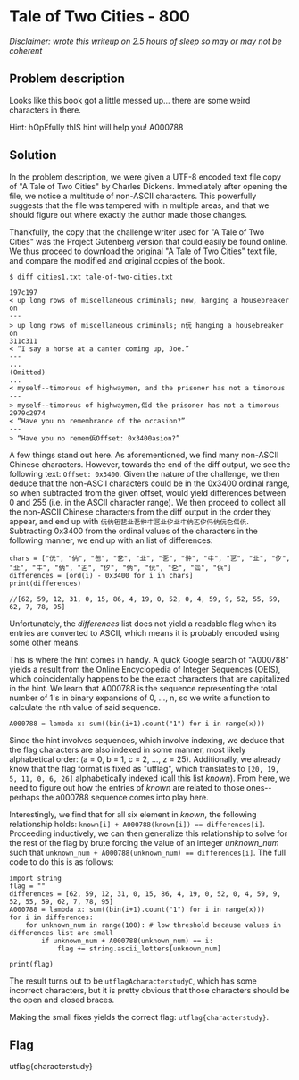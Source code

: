 # Tale of Two Cities - 800

*Disclaimer: wrote this writeup on 2.5 hours of sleep so may or may not be coherent*
## Problem description

Looks like this book got a little messed up... there are some weird characters in there.  

Hint: hOpEfully thIS hint will help you!  A000788

## Solution

In the problem description, we were given a UTF-8 encoded text file copy of "A Tale of Two Cities" by Charles Dickens.  Immediately after opening the file, we notice a multitude of non-ASCII characters.  This powerfully suggests that the file was tampered with in multiple areas, and that we should figure out where exactly the author made those changes.  

Thankfully, the copy that the challenge writer used for "A Tale of Two Cities" was the Project Gutenberg version that could easily be found online.  We thus proceed to download the original "A Tale of Two Cities" text file, and compare the modified and original copies of the book.

```$ diff cities1.txt tale-of-two-cities.txt```

```
197c197
< up long rows of miscellaneous criminals; now, hanging a housebreaker on
---
> up long rows of miscellaneous criminals; n㐾 hanging a housebreaker on
311c311
< “I say a horse at a canter coming up, Joe.”
---
...
(Omitted)
...
< myself--timorous of highwaymen, and the prisoner has not a timorous
---
> myself--timorous of highwaymen,㑎d the prisoner has not a timorous
2979c2974
< “Have you no remembrance of the occasion?”
---
> “Have you no remem㑟Offset: 0x3400asion?”
```

A few things stand out here.   As aforementioned, we find many non-ASCII Chinese characters.  However, towards the end of the diff output, we see the following text: ```Offset: 0x3400```.  Given the nature of the challenge, we then deduce that the non-ASCII characters could be in the 0x3400 ordinal range, so when subtracted from the given offset, would yield differences between 0 and 255 (i.e. in the ASCII character range).  We then proceed to collect all the non-ASCII Chinese characters from the diff output in the order they appear, and end up with ```㐾㐻㐌㐟㐀㐏㑖㐄㐓㐀㐴㐀㐄㐻㐉㐴㐷㐻㐾㐇㑎㑟```.  Subtracting 0x3400 from the ordinal values of the characters in the following manner, we end up with an list of differences:

```
chars = ["㐾", "㐻", "㐌", "㐟", "㐀", "㐏", "㑖", "㐄", "㐓", "㐀", "㐴", "㐀", "㐄", "㐻", "㐉", "㐴", "㐻", "㐾", "㐇", "㑎", "㑟"]
differences = [ord(i) - 0x3400 for i in chars]
print(differences)

//[62, 59, 12, 31, 0, 15, 86, 4, 19, 0, 52, 0, 4, 59, 9, 52, 55, 59, 62, 7, 78, 95]
```

Unfortunately, the _differences_ list does not yield a readable flag when its entries are converted to ASCII, which means it is probably encoded using some other means.

This is where the hint comes in handy.  A quick Google search of "A000788" yields a result from the Online Encyclopedia of Integer Sequences (OEIS), which coincidentally happens to be the exact characters that are capitalized in the hint.  We learn that A000788 is the sequence representing the total number of 1's in binary expansions of 0, ..., n, so we write a function to calculate the nth value of said sequence.

```A000788 = lambda x: sum((bin(i+1).count("1") for i in range(x)))```

Since the hint involves sequences, which involve indexing, we deduce that the flag characters are also indexed in some manner, most likely alphabetical order: (a = 0, b = 1, c = 2, ..., z = 25).  Additionally, we already know that the flag format is fixed as "utflag", which translates to ```[20, 19, 5, 11, 0, 6, 26]``` alphabetically indexed (call this list _known_).  From here, we need to figure out how the entries of _known_ are related to those ones--perhaps the a000788 sequence comes into play here.

Interestingly, we find that for all six element in _known_, the following relationship holds: ```known[i] + A000788(known[i]) == differences[i]```.  Proceeding inductively, we can then generalize this relationship to solve for the rest of the flag by brute forcing the value of an integer _unknown\_num_ such that ```unknown_num + A000788(unknown_num) == differences[i]```.  The full code to do this is as follows:

```
import string
flag = ""
differences = [62, 59, 12, 31, 0, 15, 86, 4, 19, 0, 52, 0, 4, 59, 9, 52, 55, 59, 62, 7, 78, 95]
A000788 = lambda x: sum((bin(i+1).count("1") for i in range(x)))
for i in differences:
    for unknown_num in range(100): # low threshold because values in differences list are small
        if unknown_num + A000788(unknown_num) == i:
            flag += string.ascii_letters[unknown_num]
            
print(flag)

```

The result turns out to be ```utflagAcharacterstudyC```, which has some incorrect characters, but it is pretty obvious that those characters should be the open and closed braces.

Making the small fixes yields the correct flag: ```utflag{characterstudy}```.


## Flag

utflag{characterstudy}
